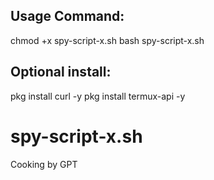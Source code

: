 ## Usage Command:
chmod +x spy-script-x.sh
bash spy-script-x.sh
## Optional install:
pkg install curl -y
pkg install termux-api -y



# spy-script-x.sh
Cooking by GPT 
